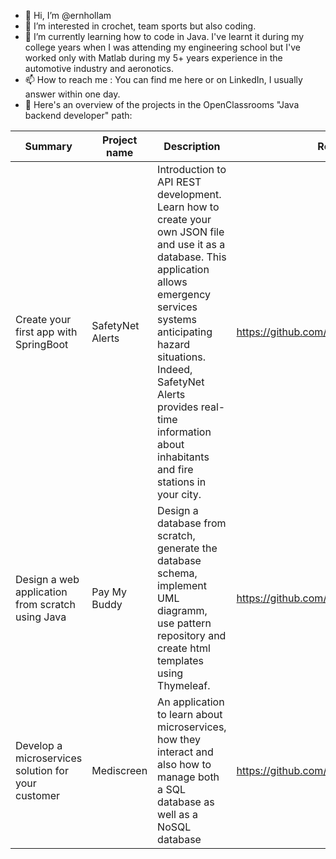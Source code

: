 - 👋 Hi, I’m @ernhollam
- 🧶 I’m interested in crochet, team sports but also coding. 
- 🌱 I’m currently learning how to code in Java. I've learnt it during my college years when I was attending my engineering school but I've worked only with Matlab during my 5+ years experience in the automotive industry and aeronotics.
- 📫 How to reach me : You can find me here or on LinkedIn, I usually answer within one day.
- 👀 Here's an overview of the projects in the OpenClassrooms "Java backend developer" path:


| Summary                                          | Project name     | Description                                                                                                                                                                                                                                                                                         | Repository                                   |
|--------------------------------------------------|------------------|-----------------------------------------------------------------------------------------------------------------------------------------------------------------------------------------------------------------------------------------------------------------------------------------------------|----------------------------------------------|
| Create your first app with SpringBoot            | SafetyNet Alerts | Introduction to API REST development. Learn how to create your own JSON file and use it as a database. This application allows emergency services systems anticipating hazard situations. Indeed, SafetyNet Alerts provides real-time information about inhabitants and fire stations in your city. | https://github.com/ernhollam/SafetyNetAlerts |
| Design a web application from scratch using Java | Pay My Buddy     | Design a database from scratch, generate the database schema, implement UML diagramm, use pattern repository and create html templates using Thymeleaf.                                                                                                                                                                                                                           | https://github.com/ernhollam/PayMyBuddy      |
| Develop a microservices solution for your customer                    | Mediscreen          | An application to learn about microservices, how they interact and also how to manage both a SQL database as well as a NoSQL database| https://github.com/ernhollam/Mediscreen           |

<!---
ernhollam/ernhollam is a ✨ special ✨ repository because its `README.md` (this file) appears on your GitHub profile.
You can click the Preview link to take a look at your changes.
--->
